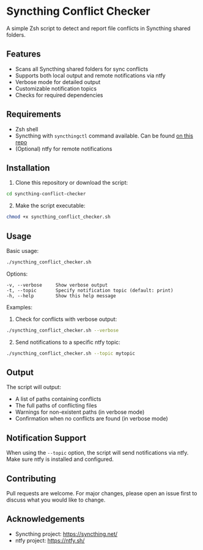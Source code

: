 # Syncthing Conflict Checker

A simple Zsh script to detect and report file conflicts in Syncthing shared folders.

## Features

- Scans all Syncthing shared folders for sync conflicts
- Supports both local output and remote notifications via ntfy
- Verbose mode for detailed output
- Customizable notification topics
- Checks for required dependencies

## Requirements

- Zsh shell
- Syncthing with `syncthingctl` command available. Can be found [on this repo](https://github.com/Martchus/syncthingtray)
- (Optional) ntfy for remote notifications

## Installation

1. Clone this repository or download the script:

```bash
cd syncthing-conflict-checker
```

2. Make the script executable:

```bash
chmod +x syncthing_conflict_checker.sh
```

## Usage

Basic usage:
```bash
./syncthing_conflict_checker.sh
```

Options:
```
-v, --verbose     Show verbose output
-t, --topic       Specify notification topic (default: print)
-h, --help        Show this help message
```

Examples:

1. Check for conflicts with verbose output:
```bash
./syncthing_conflict_checker.sh --verbose
```

2. Send notifications to a specific ntfy topic:
```bash
./syncthing_conflict_checker.sh --topic mytopic
```

## Output

The script will output:
- A list of paths containing conflicts
- The full paths of conflicting files
- Warnings for non-existent paths (in verbose mode)
- Confirmation when no conflicts are found (in verbose mode)

## Notification Support

When using the `--topic` option, the script will send notifications via ntfy. Make sure ntfy is installed and configured.

## Contributing

Pull requests are welcome. For major changes, please open an issue first to discuss what you would like to change.

## Acknowledgements

- Syncthing project: https://syncthing.net/
- ntfy project: https://ntfy.sh/
